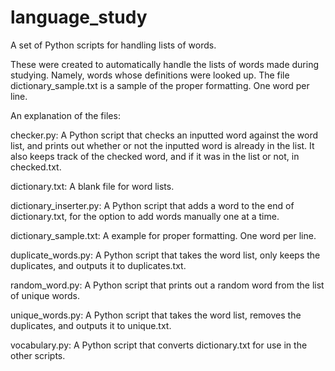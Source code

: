# language_study
A set of Python scripts for handling lists of words.

These were created to automatically handle the lists of words made  during studying. Namely, words whose definitions were looked up.
The file dictionary_sample.txt is a sample of the proper formatting. One word per line.


An explanation of the files:

checker.py: A Python script that checks an inputted word against the word list, and prints out whether or not the inputted word is already in the list. It also keeps track of the checked word, and if it was in the list or not, in checked.txt.

dictionary.txt: A blank file for word lists.

dictionary_inserter.py: A Python script that adds a word to the end of dictionary.txt, for the option to add words manually one at a time.

dictionary_sample.txt: A example for proper formatting. One word per line.

duplicate_words.py: A Python script that takes the word list, only keeps the duplicates, and outputs it to duplicates.txt.

random_word.py: A Python script that prints out a random word from the list of unique words.

unique_words.py: A Python script that takes the word list, removes the duplicates, and outputs it to unique.txt.

vocabulary.py: A Python script that converts dictionary.txt for use in the other scripts.
